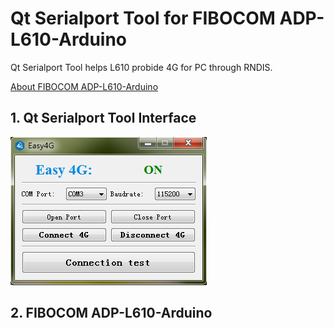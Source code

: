 # Qt Serialport Tool for FIBOCOM ADP-L610-Arduino

Qt Serialport Tool helps L610 probide 4G for PC through RNDIS.

[About FIBOCOM ADP-L610-Arduino](https://www.fibocom.com/products/info_itemid_2160.html)

## 1. Qt Serialport Tool Interface

![img](https://github.com/xiaoboliu0602/serialport-v1/blob/master/img/1.png)



## 2. FIBOCOM ADP-L610-Arduino

